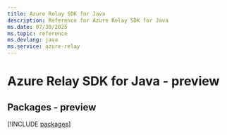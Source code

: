 ```yaml
---
title: Azure Relay SDK for Java
description: Reference for Azure Relay SDK for Java
ms.date: 07/30/2025
ms.topic: reference
ms.devlang: java
ms.service: azure-relay
---
```

# Azure Relay SDK for Java - preview
## Packages - preview
[!INCLUDE [packages](relay-index.md)]
